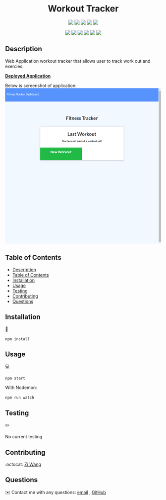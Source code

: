 <h1 align="center"> Workout Tracker </h1>

<p align="center">
   <img src="https://img.shields.io/github/repo-size/ZiWang55/workout_tracker" />
    <img src="https://img.shields.io/github/languages/top/ZiWang55/workout_tracker"  />
    <img src="https://img.shields.io/github/issues/ZiWang55/workout_tracker" />
    <img src="https://img.shields.io/github/last-commit/ZiWang55/workout_tracker" >
    <a href="https://github.com/ZiWang55"><img src="https://img.shields.io/github/followers/ZiWang55?style=social" target="_blank" /></a>
    </p>
      

<p align="center">
    <img src="https://img.shields.io/badge/javascript-yellow" />
    <img src="https://img.shields.io/badge/express-orange" />
    <img src="https://img.shields.io/badge/MongoDB-blue"  />
    <img src="https://img.shields.io/badge/mongoose-red"  />
    <img src="https://img.shields.io/badge/IndexedDB-blue"  />
    <img src="https://img.shields.io/badge/nodemon-green" />
</p>

## Description

Web Application workout tracker that allows user to track work out and exercies.

**[Deployed Application](https://agile-escarpment-60478.herokuapp.com/)**

Below is screenshot of application:
![workout_tracker](workoutTrackerScreenshot.png)

## Table of Contents
- [Description](#description)
- [Table of Contents](#table-of-contents)
- [Installation](#installation)
- [Usage](#usage)
- [Testing](#testing)
- [Contributing](#contributing)
- [Questions](#questions)

## Installation
💾   

`npm install`
  
## Usage
💻   
  
`npm start`

With Nodemon:

`npm run watch`

## Testing
✏️

No current testing

## Contributing
:octocat: [Zi Wang](https://github.com/ZiWang55)

## Questions
✉️ Contact me with any questions: [email](mailto:ziwang55@gmail.com) , [GitHub](https://github.com/ZiWang55)<br />
